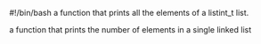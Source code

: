 #!/bin/bash
a function that prints all the elements of a listint_t list.

a function that prints the number of elements in a single linked list
